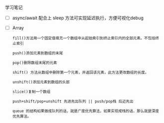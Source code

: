 学习笔记
- [ ] async/await 配合上 sleep 方法可实现延迟执行，方便可视化debug
- [ ] Array  
      
      fill()方法用一个固定值填充一个数组中从起始索引到终止索引内的全部元素。不包括终止索引 

      push()添加元素到数组的末尾 

      pop()删除数组末尾的元素  

      shift() 方法从数组中删除第一个元素，并返回该元素，此方法更改数组的长度。  

      unshift()添加元素到数组的头部  

      slice()复制一个数组  

      push+shift/pop+unshift 先进先出队列 || push/pop栈 后近先出  

      queue 的结构如果做成队列的话，就是广度优先算法，如果实现成栈的话，那么就是深度优先算法。  
      